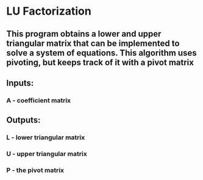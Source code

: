 # LU Factorization
## This program obtains a lower and upper triangular matrix that can be implemented to solve a system of equations. This algorithm uses pivoting, but keeps track of it with a pivot matrix

## Inputs:
### A - coefficient matrix

## Outputs:
### L - lower triangular matrix
### U - upper triangular matrix
### P - the pivot matrix

